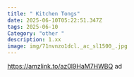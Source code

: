 ```yaml
---
title: " Kitchen Tongs"
date: 2025-06-10T05:22:51.347Z
tags: 2025-06-10
Category: "other "
description: 1.xx
image: img/71nvnzo1dcl._ac_sl1500_.jpg
---
```

https://amzlink.to/az0l9HaM7HWBQ   ad